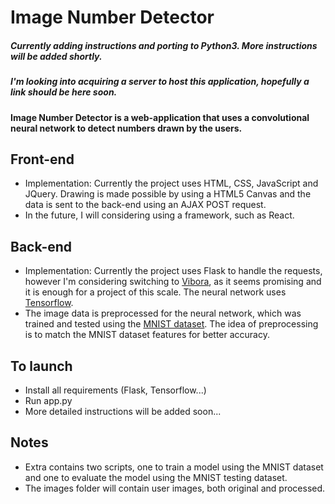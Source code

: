 # Image Number Detector 

##### Currently adding instructions and porting to Python3. More instructions will be added shortly.

##### I'm looking into acquiring a server to host this application, hopefully a link should be here soon.

#### Image Number Detector is a web-application that uses a convolutional neural network to detect numbers drawn by the users.

## Front-end

* Implementation: Currently the project uses HTML, CSS, JavaScript and JQuery. Drawing is made possible by using a HTML5 Canvas and the data is sent to the back-end using an AJAX POST request.
* In the future, I will considering using a framework, such as React.

## Back-end

* Implementation: Currently the project uses Flask to handle the requests, however I'm considering switching to [Vibora](https://github.com/vibora-io/vibora), as it seems promising and it is enough for a project of this scale. The neural network uses [Tensorflow](https://www.tensorflow.org/). 
* The image data is preprocessed for the neural network, which was trained and tested using the [MNIST dataset](http://yann.lecun.com/exdb/mnist/). The idea of preprocessing is to  match the MNIST dataset features for better accuracy.

## To launch
* Install all requirements (Flask, Tensorflow...)
* Run app.py
* More detailed instructions will be added soon...

## Notes
* Extra contains two scripts, one to train a model using the MNIST dataset and one to evaluate the model using the MNIST testing dataset.
* The images folder will contain user images, both original and processed.
